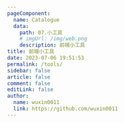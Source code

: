 ```yaml
---
pageComponent: 
  name: Catalogue
  data: 
    path: 07.小工具
    # imgUrl: /img/web.png
    description: 前端小工具
title: 前端小工具
date: 2023-07-06 19:51:53
permalink: /tools/
sidebar: false
article: false
comment: false
editLink: false
author: 
  name: wuxin0011
  link: https://github.com/wuxin0011
---
```

